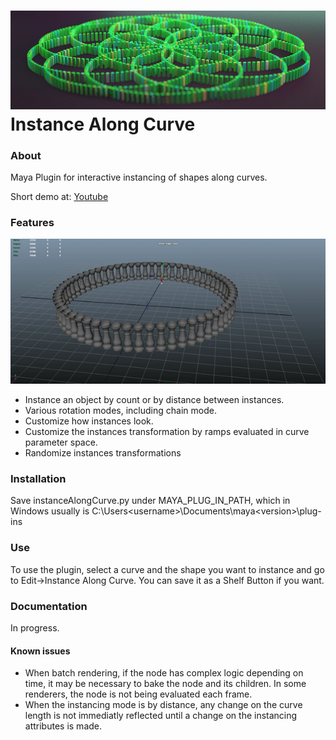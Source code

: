 
![Screenshot](screenshot.png)
Instance Along Curve
==================

### About
Maya Plugin for interactive instancing of shapes along curves.

Short demo at: [Youtube](https://www.youtube.com/watch?v=vRDSNR7xqEs)

### Features
![Features1](iac_1.gif)
* Instance an object by count or by distance between instances.
* Various rotation modes, including chain mode.
* Customize how instances look.
* Customize the instances transformation by ramps evaluated in curve parameter space.
* Randomize instances transformations

### Installation

Save instanceAlongCurve.py under MAYA_PLUG_IN_PATH, which in Windows usually is C:\Users\<username>\Documents\maya\<version>\plug-ins

### Use
To use the plugin, select a curve and the shape you want to instance and go to Edit->Instance Along Curve. You can save it as a Shelf Button if you want.


### Documentation

In progress.

#### Known issues
* When batch rendering, if the node has complex logic depending on time, it may be necessary to bake the node and its children. In some renderers, the node is not being evaluated each frame.
* When the instancing mode is by distance, any change on the curve length is not immediatly reflected until a change on the instancing attributes is made.
